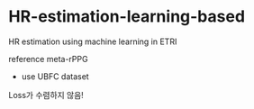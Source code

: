 # HR-estimation-learning-based
HR estimation using machine learning in ETRI

reference meta-rPPG

- use UBFC dataset 

Loss가 수렴하지 않음!
